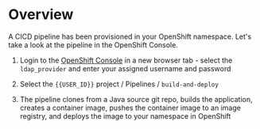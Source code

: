 # Overview

A CICD pipeline has been provisioned in your OpenShift namespace. Let's take a look at the pipeline in the OpenShift Console.

01. Login to the [OpenShift Console]({{CONSOLE_URL}}) in a new browser tab - select the `ldap_provider` and enter your assigned username and password

01. Select the `{{USER_ID}}` project / Pipelines / `build-and-deploy`

01. The pipeline clones from a Java source git repo, builds the application, creates a container image, pushes the container image to an image registry, and deploys the image to your namespace in OpenShift

